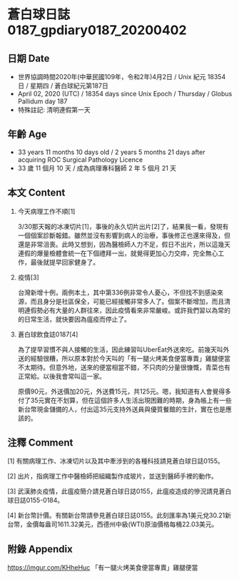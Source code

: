 [_metadata_:encoding]: - "utf-8"
[_metadata_:fileformat]: - "markdown"
[_metadata_:MIME_type]: - "text/plain"
[_metadata_:markdown_version]: - "commonmark version 0.29"
[_metadata_:markdown_spec]: - "https://spec.commonmark.org/0.29/"

# 蒼白球日誌0187_gpdiary0187_20200402 #

## 日期 Date ##

* 世界協調時間2020年(中華民國109年，令和2年)4月2日 / Unix 紀元 18354 日 / 星期四 / 蒼白球紀元第187日
* April 02, 2020 (UTC) / 18354 days since Unix Epoch / Thursday / Globus Pallidum day 187
* 特殊註記: 清明連假第一天

## 年齡 Age ##

* 33 years 11 months 10 days old / 2 years 5 months 21 days after acquiring ROC Surgical Pathology Licence
* 33 歲 11 個月 10 天 / 成為病理專科醫師 2 年 5 個月 21 天

## 本文 Content ##

1. 今天病理工作不順[1]

    3/30那天報的冰凍切片[1]，事後的永久切片出片[2]了，結果我一看，發現有一個個案診斷報錯。雖然並沒有影響到病人的治療，事後修正也還來得及，但還是非常沮喪。此時又想到，因為醫檢師人力不足，假日不出片，所以這幾天連假的爆量檢體會統一在下個禮拜一出，就覺得更加心力交瘁，完全無心工作，最後就提早回家健身了。

2. 疫情[3]

    台灣新增十例，兩例本土，其中第336例非常令人憂心，不但找不到感染來源，而且身分是社區保全，可能已經接觸非常多人了。個案不斷增加，而且清明連假勢必有大量的人群往來，因此疫情看來非常嚴峻。或許我們習以為常的的日常生活，就快要因為瘟疫而停止了。

3. 蒼白球飲食誌0187[4]

    為了提早習慣不與人接觸的生活，因此練習叫UberEat外送來吃。前幾天叫外送的經驗很糟，所以原本對於今天叫的「有一腿火烤美食便當專賣」雞腿便當不太期待。但意外地，送來的便當相當不錯，不只肉的分量很慷慨，青菜也有正常給。以後我會常叫這一家。

    原價90元，外送價加20元，外送費15元，共125元。嗯，我知道有人會覺得多付了35元實在不划算，但在這個許多人生活出現困難的時期，身為帳上有一些新台幣現金儲備的人，付出這35元支持外送員與優質餐館的生計，實在也是應該的。

## 注釋 Comment ##

[1] 有關病理工作、冰凍切片以及其中牽涉到的各種科技請見蒼白球日誌0155。

[2] 出片，指病理工作中醫檢師把組織製作成玻片，並送到醫師手裡的動作。

[3] 武漢肺炎疫情，此瘟疫簡介請見蒼白球日誌0155，此瘟疫造成的慘況請見蒼白球日誌0155-0184。

[4] 新台幣計價。有關新台幣請參見蒼白球日誌0155。此刻匯率為1美元兌30.21新台幣，金價每盎司1611.32美元，西德州中級(WTI)原油價格每桶22.03美元。

## 附錄 Appendix ##

https://imgur.com/KHheHuc 「有一腿火烤美食便當專賣」雞腿便當